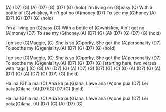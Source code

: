 (A) (D7) (G)  (A) (D7) (G) (D7) (G) (hold)
I'm living on (G)easy
(C) With a bottle of (G)whiskey,
Ain't got no (A)money
(D7) To see my (G)honey.(A) (D7) (G) (D7) (G) (hold)

I'm a-living on (G)easy
(C) With a bottle of (G)whiskey,
Ain't got no (A)money
(D7) To see my (G)honey.(A) (D7) (G)  (A) (D7) (G) (D7) (G) (hold)

I go see (G)Maggie,
(C) She is so (G)porky,
She got the (A)personality
(D7) To soothe my (G)geniality.(A) (D7) (G) (D7) (G) (hold)

I go see (G)Maggie,
(C) She is so (G)porky,
She got the (A)personality
(D7) To soothe my (G)geniality.(A) (D7) (G) (D7) (G) [starting here, two verses with ‘tags’]
(C)   (G)   (A)  (D7)  (G) (A) (D7) (G) (D7) (G) 
(C)   (G)   (A)  (D7)  (G) (A) (D7) (G)  (A) (D7) (G) (D7) (G) (hold) 

Ha ina (G)'ia mai 
(C) Ana ka pu(G)ana,
Lawe ana (A)one pua
(D7) Lei paka(G)lana. (A)(D7)(G)(D7)(G) (hold)

Ha ina (G)'ia mai 
(C) Ana ka pu(G)ana, 
Lawe ana (A)one pua
(D7) Lei paka(G)lana.
(A) (D7) (G)  (A) (D7) (G)
